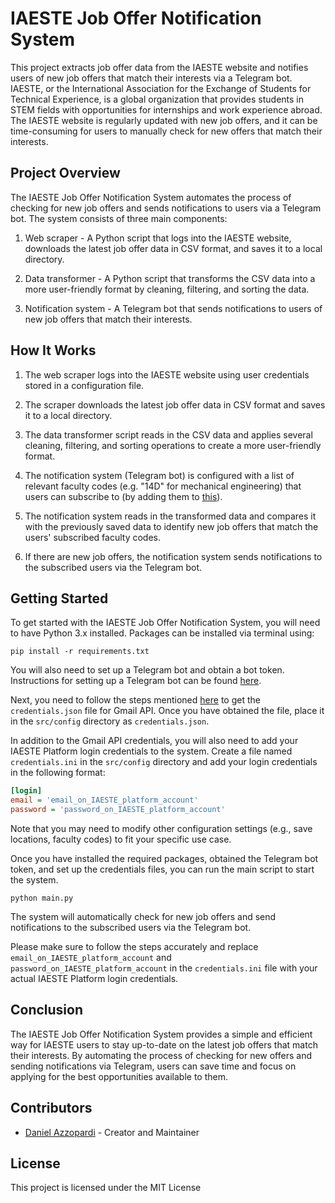 IAESTE Job Offer Notification System
====================================

This project extracts job offer data from the IAESTE website and notifies users of new job offers that match their interests via a Telegram bot. IAESTE, or the International Association for the Exchange of Students for Technical Experience, is a global organization that provides students in STEM fields with opportunities for internships and work experience abroad. The IAESTE website is regularly updated with new job offers, and it can be time-consuming for users to manually check for new offers that match their interests.

Project Overview
----------------

The IAESTE Job Offer Notification System automates the process of checking for new job offers and sends notifications to users via a Telegram bot. The system consists of three main components:

1.  Web scraper - A Python script that logs into the IAESTE website, downloads the latest job offer data in CSV format, and saves it to a local directory.

2.  Data transformer - A Python script that transforms the CSV data into a more user-friendly format by cleaning, filtering, and sorting the data.

3.  Notification system - A Telegram bot that sends notifications to users of new job offers that match their interests.

How It Works
------------

1.  The web scraper logs into the IAESTE website using user credentials stored in a configuration file.

2.  The scraper downloads the latest job offer data in CSV format and saves it to a local directory.

3.  The data transformer script reads in the CSV data and applies several cleaning, filtering, and sorting operations to create a more user-friendly format.

4.  The notification system (Telegram bot) is configured with a list of relevant faculty codes (e.g. "14D" for mechanical engineering) that users can subscribe to (by adding them to [this](src/constants/relevantFacultyCodes.py)).

5.  The notification system reads in the transformed data and compares it with the previously saved data to identify new job offers that match the users' subscribed faculty codes.

6.  If there are new job offers, the notification system sends notifications to the subscribed users via the Telegram bot.

Getting Started
---------------

To get started with the IAESTE Job Offer Notification System, you will need to have Python 3.x installed. Packages can be installed via terminal using:

```
pip install -r requirements.txt
```

You will also need to set up a Telegram bot and obtain a bot token. Instructions for setting up a Telegram bot can be found [here](https://core.telegram.org/bots#creating-a-new-bot).

Next, you need to follow the steps mentioned [here](https://developers.google.com/gmail/api/quickstart/python) to get the `credentials.json` file for Gmail API. Once you have obtained the file, place it in the `src/config` directory as `credentials.json`.

In addition to the Gmail API credentials, you will also need to add your IAESTE Platform login credentials to the system. Create a file named `credentials.ini` in the `src/config` directory and add your login credentials in the following format:

```ini
[login]
email = 'email_on_IAESTE_platform_account'
password = 'password_on_IAESTE_platform_account'
```

Note that you may need to modify other configuration settings (e.g., save locations, faculty codes) to fit your specific use case.

Once you have installed the required packages, obtained the Telegram bot token, and set up the credentials files, you can run the main script to start the system.

```
python main.py
```

The system will automatically check for new job offers and send notifications to the subscribed users via the Telegram bot.

Please make sure to follow the steps accurately and replace `email_on_IAESTE_platform_account` and `password_on_IAESTE_platform_account` in the `credentials.ini` file with your actual IAESTE Platform login credentials.

Conclusion
----------

The IAESTE Job Offer Notification System provides a simple and efficient way for IAESTE users to stay up-to-date on the latest job offers that match their interests. By automating the process of checking for new offers and sending notifications via Telegram, users can save time and focus on applying for the best opportunities available to them.

Contributors
------------

-   [Daniel Azzopardi](https://github.com/SlothEater) - Creator and Maintainer

License
-------

This project is licensed under the MIT License
